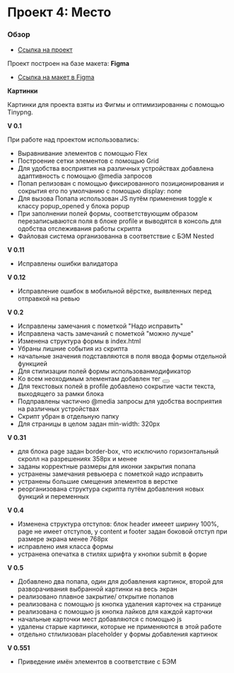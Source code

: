 # Проект 4: Место

### Обзор

* [Ссылка на проект](https://leonid-tula.github.io/mesto/)

Проект построен на базе макета:
**Figma**

* [Ссылка на макет в Figma](https://www.figma.com/file/2cn9N9jSkmxD84oJik7xL7/JavaScript.-Sprint-4?node-id=0%3A1)

**Картинки**

Картинки для проекта взяты из Фигмы и оптимизированны с помощью Tinypng.

**V 0.1**

При работе над проектом использовались:
- Выравнивание элементов с помощью Flex
- Построение сетки элементов с помощью Grid
- Для удобства восприятия на различных устройствах добавлена адаптивность с помощью @media запросов
- Попап релизован с помощью фиксированного позиционирования и сокрытия его по умолчанию с помощью display: none
- Для вызова Попапа использован JS путём применения toggle к классу popup_opened у блока popup
- При заполнении полей формы, соответствующим образом перезаписываются поля в блоке profile и выводятся в консоль для одобства отслеживания работы скрипта 
- Файловая система организованна в соответствие с БЭМ Nested

**V 0.11**
- Исправлены ошибки валидатора

**V 0.12**
- Исправление ошибок в мобильной вёрстке, выявленных перед отправкой на ревью

**V 0.2**
- Исправлены замечания с пометкой "Надо исправить"
- Исправлена часть замечаний с пометкой "можно лучше"
- Изменена структура формы в index.html
- Убраны лишние события из скрипта
- начальные значения подставляются в поля ввода формы отдельной функцией
- Для стилизации полей формы использованмодификатор
- Ко всем неоходимым элементам добавлен тег <button>
- Для текстовых полей в profile добавлено сокрытие части текста, выходящего за рамки блока
- Подправлены частично @media запросы для удобства восприятия на различных устройствах
- Скрипт убран в отдельную папку
- Для страницы в целом задан min-width: 320px

**V 0.31**
- для блока page задан border-box, что исключило горизонтальный скролл на разрешениях 358px и менее
- заданы корректные размеры для иконки закрытия попапа
- устранены замечания ревьюера с пометкой надо исправить
- устранены большие смещения элементов в верстке
- реорганизована структура скрипта путём добавления новых функций и переменных

**V 0.4**
- Изменена структура отступов: блок header имееет ширину 100%, page не имеет отступов, у content и footer задан боковой отступ при размере экрана менее 768px
- исправлено имя класса формы
- устранена опечатка в стилях шрифта у кнопки submit в форие

**V 0.5**
- Добавлено два попапа, один для добавления картинок, второй для разворачивания выбранной картинки на весь экран
- реализовано плавное закрытие/ открытие попапов
- реализована с помощью js кнопка удаления карточек на странице
- реализована с помощью js кнопка лайков для каждой карточки
- начальные карточки мест добавляются с помощью js
- удалены старые картинки, которые не применяются в этой работе
- отдельно стлилизован placeholder у формы добавления картинок

**V 0.551**
- Приведение имён элементов в соответствие с БЭМ